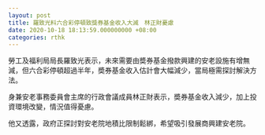```yaml
---
layout: post
title: 羅致光料六合彩停頓致獎券基金收入大減　林正財憂慮
date: 2020-10-18 18:13:59.000000000 +08:00
categories: rthk
---
```


勞工及福利局局長羅致光表示，未來需要由奬券基金撥款興建的安老設施有增無減，但六合彩停頓超過半年，奬券基金收入估計會大幅減少，當局極需探討解決方法。

身兼安老事務委員會主席的行政會議成員林正財表示，奬券基金收入減少，加上投資環境改變，情況值得憂慮。

他又透露，政府正探討對安老院地積比限制鬆綁，希望吸引發展商興建安老院。
